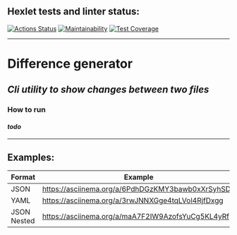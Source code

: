## Hexlet tests and linter status:

[![Actions Status](https://github.com/filtertish/java-project-71/actions/workflows/hexlet-check.yml/badge.svg)](https://github.com/filtertish/java-project-71/actions)
[![Maintainability](https://api.codeclimate.com/v1/badges/d1ac05b640d0798206de/maintainability)](https://codeclimate.com/github/filtertish/java-project-71/maintainability)
[![Test Coverage](https://api.codeclimate.com/v1/badges/d1ac05b640d0798206de/test_coverage)](https://codeclimate.com/github/filtertish/java-project-71/test_coverage)

---

# **Difference generator**

## *Cli utility to show changes between two files*

### How to run

#### *todo*

---

## Examples:

| Format      | Example                                           |
|-------------|---------------------------------------------------|
| JSON        | https://asciinema.org/a/6PdhDGzKMY3bawb0xXrSyhSDR |
| YAML        | https://asciinema.org/a/3rwJNNXGge4tqLVol4RjfDxgg |                                                 |
| JSON Nested | https://asciinema.org/a/maA7F2IW9AzofsYuCg5KL4yRf |                                                 |
